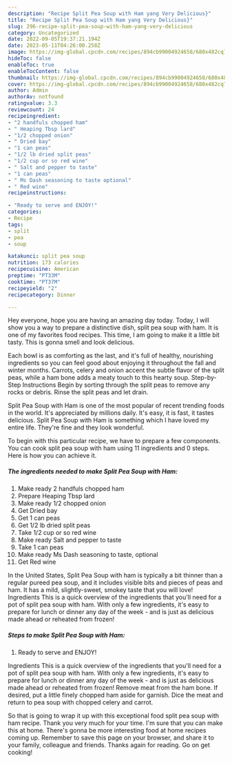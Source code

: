 ```yaml
---
description: "Recipe Split Pea Soup with Ham yang Very Delicious}"
title: "Recipe Split Pea Soup with Ham yang Very Delicious}"
slug: 296-recipe-split-pea-soup-with-ham-yang-very-delicious
category: Uncategorized
date: 2022-09-05T19:37:21.194Z
date: 2023-05-11T04:26:00.258Z
image: https://img-global.cpcdn.com/recipes/894cb99004924658/680x482cq70/split-pea-soup-with-ham-recipe-main-photo.jpg
hideToc: false
enableToc: true
enableTocContent: false
thumbnail: https://img-global.cpcdn.com/recipes/894cb99004924658/680x482cq70/split-pea-soup-with-ham-recipe-main-photo.jpg
cover: https://img-global.cpcdn.com/recipes/894cb99004924658/680x482cq70/split-pea-soup-with-ham-recipe-main-photo.jpg
author: Admin
authorAv: notfound
ratingvalue: 3.3
reviewcount: 24
recipeingredient:
- "2 handfuls chopped ham"
- " Heaping Tbsp lard"
- "1/2 chopped onion"
- " Dried bay"
- "1 can peas"
- "1/2 lb dried split peas"
- "1/2 cup or so red wine"
- " Salt and pepper to taste"
- "1 can peas"
- " Ms Dash seasoning to taste optional"
- " Red wine"
recipeinstructions:

- "Ready to serve and ENJOY!"
categories:
- Recipe
tags:
- split
- pea
- soup

katakunci: split pea soup 
nutrition: 173 calories
recipecuisine: American
preptime: "PT33M"
cooktime: "PT37M"
recipeyield: "2"
recipecategory: Dinner

---
```



Hey everyone, hope you are having an amazing day today. Today, I will show you a way to prepare a distinctive dish, split pea soup with ham. It is one of my favorites food recipes. This time, I am going to make it a little bit tasty. This is gonna smell and look delicious.

Each bowl is as comforting as the last, and it&#39;s full of healthy, nourishing ingredients so you can feel good about enjoying it throughout the fall and winter months. Carrots, celery and onion accent the subtle flavor of the split peas, while a ham bone adds a meaty touch to this hearty soup. Step-by-Step Instructions Begin by sorting through the split peas to remove any rocks or debris. Rinse the split peas and let drain.

Split Pea Soup with Ham is one of the most popular of recent trending foods in the world. It's appreciated by millions daily. It's easy, it is fast, it tastes delicious. Split Pea Soup with Ham is something which I have loved my entire life. They're fine and they look wonderful.


To begin with this particular recipe, we have to prepare a few components. You can cook split pea soup with ham using 11 ingredients and 0 steps. Here is how you can achieve it.

<!--inarticleads1-->

##### The ingredients needed to make Split Pea Soup with Ham:

1. Make ready 2 handfuls chopped ham
1. Prepare  Heaping Tbsp lard
1. Make ready 1/2 chopped onion
1. Get  Dried bay
1. Get 1 can peas
1. Get 1/2 lb dried split peas
1. Take 1/2 cup or so red wine
1. Make ready  Salt and pepper to taste
1. Take 1 can peas
1. Make ready  Ms Dash seasoning to taste, optional
1. Get  Red wine


In the United States, Split Pea Soup with ham is typically a bit thinner than a regular pureed pea soup, and it includes visible bits and pieces of peas and ham. It has a mild, slightly-sweet, smokey taste that you will love! Ingredients This is a quick overview of the ingredients that you&#39;ll need for a pot of split pea soup with ham. With only a few ingredients, it&#39;s easy to prepare for lunch or dinner any day of the week - and is just as delicious made ahead or reheated from frozen! 

<!--inarticleads2-->

##### Steps to make Split Pea Soup with Ham:


1. Ready to serve and ENJOY!

Ingredients This is a quick overview of the ingredients that you&#39;ll need for a pot of split pea soup with ham. With only a few ingredients, it&#39;s easy to prepare for lunch or dinner any day of the week - and is just as delicious made ahead or reheated from frozen! Remove meat from the ham bone. If desired, put a little finely chopped ham aside for garnish. Dice the meat and return to pea soup with chopped celery and carrot. 

So that is going to wrap it up with this exceptional food split pea soup with ham recipe. Thank you very much for your time. I'm sure that you can make this at home. There's gonna be more interesting food at home recipes coming up. Remember to save this page on your browser, and share it to your family, colleague and friends. Thanks again for reading. Go on get cooking!
